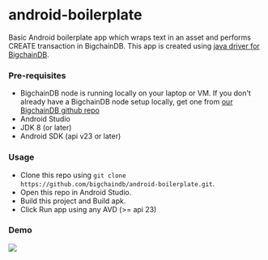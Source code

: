 # android-boilerplate

Basic Android boilerplate app which wraps text in an asset and performs CREATE transaction in BigchainDB. This app is created using [java driver for BigchainDB](https://github.com/bigchaindb/java-bigchaindb-driver).

### Pre-requisites
* BigchainDB node is running locally on your laptop or VM. If you don't already have a BigchainDB node setup locally, get one from [our BigchainDB github repo](https://github.com/bigchaindb/bigchaindb)
* Android Studio
* JDK 8 (or later)
* Android SDK (api v23 or later)

### Usage
* Clone this repo using `git clone https://github.com/bigchaindb/android-boilerplate.git`.
* Open this repo in Android Studio.
* Build this project and Build apk.
* Click Run app using any AVD (>= api 23)

### Demo

![](bigchaindb-android-app.gif)